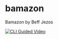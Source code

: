 # bamazon
Bamazon by Beff Jezos

[![CLI Guided Video](https://drive.google.com/file/d/1pqJWvzAHIV_kRQuJst3ABqAoW5dAQsTi/preview)](https://drive.google.com/file/d/1pqJWvzAHIV_kRQuJst3ABqAoW5dAQsTi/preview)